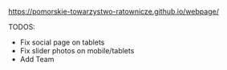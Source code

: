 https://pomorskie-towarzystwo-ratownicze.github.io/webpage/

TODOS:
- Fix social page on tablets 
- Fix slider photos on mobile/tablets
- Add Team
